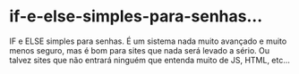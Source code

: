 # if-e-else-simples-para-senhas...
IF e ELSE simples para senhas. É um sistema nada muito avançado e muito menos seguro, mas é bom para sites que nada será levado a sério. Ou talvez sites que não entrará ninguém que entenda muito de JS, HTML, etc...
